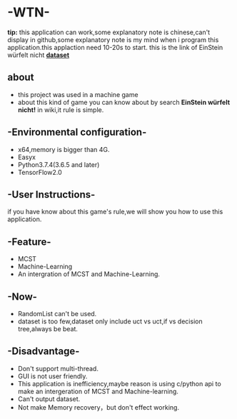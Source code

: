 # -WTN-
**tip:** this application can work,some explanatory note is chinese,can't display in github,some explanatory note is my mind when i program this application.this applaction need 10-20s to start.
this is the link of EinStein würfelt nicht [**dataset**](https://github.com/import1bones/EinStein-w-rfelt-nicht-dataset)
## about
- this project was used in a  machine game
- about this kind of game you can know about by search **EinStein würfelt nicht!** in wiki,it rule is simple.
## -Environmental configuration-
- x64,memory is bigger than 4G.
- Easyx
- Python3.7.4(3.6.5 and later)
- TensorFlow2.0
## -User Instructions-
if you have know about this game's rule,we will show you how to use this application.  
## -Feature-
- MCST
- Machine-Learning
- An intergration of MCST and Machine-Learning.
## -Now-
- RandomList can't be used.
- dataset is too few,dataset only include uct vs uct,if vs decision tree,always be beat.
## -Disadvantage-
- Don't support multi-thread.
- GUI is not user friendly.
- This application is inefficiency,maybe reason is using c/python api to make an intergeration of MCST and Machine-learning.
- Can't output dataset.
- Not make Memory recovery，but don't effect working.
